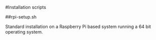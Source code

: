 #Installation scripts

##rpi-setup.sh

Standard installation on a Raspberry Pi based system running a 64 bit operating system.
